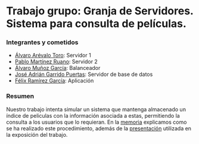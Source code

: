 # Trabajo grupo: Granja de Servidores. Sistema para consulta de películas.

### Integrantes y cometidos
* [Álvaro Arévalo Toro](https://github.com/AlvaroAT95): Servidor 1
* [Pablo Martínez Ruano](https://github.com/pabe94): Servidor 2
* [Álvaro Muñoz García](https://github.com/alvaromgs): Balanceador
* [José Adrián Garrido Puertas](https://github.com/JoseAdriGP): Servidor de base de datos
* [Félix Ramírez García](https://github.com/felixramirezgarcia): Aplicación

### Resumen
Nuestro trabajo intenta simular un sistema que mantenga almacenado un índice de peliculas con la información asociada a estas, permitiendo la consulta a los usuarios que lo requieran.
En la [memoria](https://github.com/AlvaroAT95/SWAP_UGR/blob/master/Trabajo%20grupo/Memoria.pdf) explicamos como se ha realizado este procedimiento, además de la [presentación](https://github.com/AlvaroAT95/SWAP_UGR/blob/master/Trabajo%20grupo/Presentación.pdf) utilizada en la exposición del trabajo.